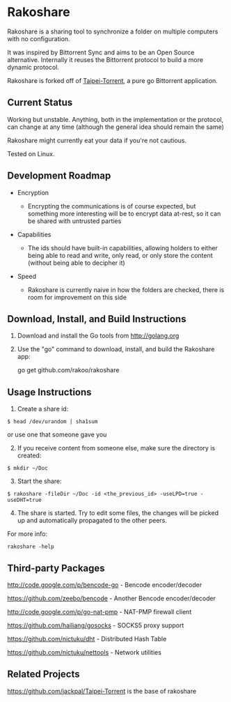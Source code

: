 Rakoshare
=========

Rakoshare is a sharing tool to synchronize a folder on multiple
computers with no configuration.

It was inspired by Bittorrent Sync and aims to be an Open Source
alternative. Internally it reuses the Bittorrent protocol to build a
more dynamic protocol.

Rakoshare is forked off of
[Taipei-Torrent](https://github.com/jackpal/Taipei-Torrent), a pure go
Bittorrent application.

Current Status
--------------

Working but unstable. Anything, both in the implementation or the
protocol, can change at any time (although the general idea should
    remain the same)

Rakoshare might currently eat your data if you're not cautious.

Tested on Linux.

Development Roadmap
-------------------

*  Encryption

    * Encrypting the communications is of course expected, but something
      more interesting will be to encrypt data at-rest, so it can be
      shared with untrusted parties

*  Capabilities

    * The ids should have built-in capabilities, allowing holders to
      either being able to read and write, only read, or only store the
      content (without being able to decipher it)

*  Speed
    * Rakoshare is currently naive in how the folders are checked, there
      is room for improvement on this side

Download, Install, and Build Instructions
-----------------------------------------

1. Download and install the Go tools from http://golang.org

2. Use the "go" command to download, install, and build the Rakoshare
app:

    go get github.com/rakoo/rakoshare

Usage Instructions
------------------

1. Create a share id:

  `$ head /dev/urandom | sha1sum`

  or use one that someone gave you

2. If you receive content from someone else, make sure the directory is
   created:

  `$ mkdir ~/Doc`

3. Start the share:

  `$ rakoshare -fileDir ~/Doc -id <the_previous_id> -useLPD=true -useDHT=true`

4. The share is started. Try to edit some files, the changes will be
   picked up and automatically propagated to the other peers.

For more info:

    rakoshare -help

Third-party Packages
--------------------

http://code.google.com/p/bencode-go - Bencode encoder/decoder

https://github.com/zeebo/bencode    - Another Bencode encoder/decoder

http://code.google.com/p/go-nat-pmp - NAT-PMP firewall client

https://github.com/hailiang/gosocks - SOCKS5 proxy support

https://github.com/nictuku/dht      - Distributed Hash Table

https://github.com/nictuku/nettools - Network utilities

Related Projects
----------------

https://github.com/jackpal/Taipei-Torrent is the base of rakoshare

